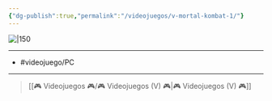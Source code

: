 ```yaml
---
{"dg-publish":true,"permalink":"/videojuegos/v-mortal-kombat-1/"}
---
```



![|150](https://images.igdb.com/igdb/image/upload/t_cover_big/co6i4r.jpg)

---

- #videojuego/PC 

---

> [[🎮 Videojuegos 🎮/🎮 Videojuegos (V) 🎮\|🎮 Videojuegos (V) 🎮]]